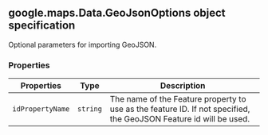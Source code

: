 <h2 id="Data.GeoJsonOptions">
google.maps.Data.GeoJsonOptions
object specification
</h2><p>Optional parameters for importing GeoJSON.</p><h3 id="devsite_header_27">Properties</h3><table summary="interface Data.GeoJsonOptions - Properties" width="100%">
<thead>
<tr><th>Properties</th>
<th>Type</th>
<th>Description</th>
</tr></thead>
<tbody>
<tr>
<td><code>idPropertyName</code></td>
<td><code>string</code></td>
<td>The name of the Feature property to use as the feature ID. If not specified, the GeoJSON Feature id will be used.</td>
</tr>
</tbody>
</table>